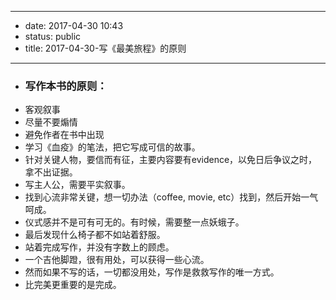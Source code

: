 - --
- date: 2017-04-30 10:43
- status: public
- title: 2017-04-30-写《最美旅程》的原则
- --
- ### 写作本书的原则：
- 客观叙事
- 尽量不要煽情
- 避免作者在书中出现
- 学习《血疫》的笔法，把它写成可信的故事。
- 针对关键人物，要信而有征，主要内容要有evidence，以免日后争议之时，拿不出证据。
- 写主人公，需要平实叙事。
- 找到心流非常关键，想一切办法（coffee, movie, etc）找到，然后开始一气呵成。
- 仪式感并不是可有可无的。有时候，需要整一点妖蛾子。
- 最后发现什么椅子都不如站着舒服。
- 站着完成写作，并没有字数上的顾虑。
- 一个吉他脚蹬，很有用处，可以获得一些心流。
- 然而如果不写的话，一切都没用处，写作是救救写作的唯一方式。
- 比完美更重要的是完成。
